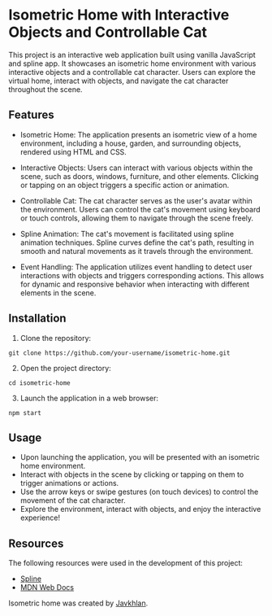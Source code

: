 # Isometric Home with Interactive Objects and Controllable Cat

This project is an interactive web application built using vanilla JavaScript and spline app. It showcases an isometric home environment with various interactive objects and a controllable cat character. Users can explore the virtual home, interact with objects, and navigate the cat character throughout the scene.

## Features

- Isometric Home: The application presents an isometric view of a home environment, including a house, garden, and surrounding objects, rendered using HTML and CSS.

- Interactive Objects: Users can interact with various objects within the scene, such as doors, windows, furniture, and other elements. Clicking or tapping on an object triggers a specific action or animation.

- Controllable Cat: The cat character serves as the user's avatar within the environment. Users can control the cat's movement using keyboard or touch controls, allowing them to navigate through the scene freely.

- Spline Animation: The cat's movement is facilitated using spline animation techniques. Spline curves define the cat's path, resulting in smooth and natural movements as it travels through the environment.

- Event Handling: The application utilizes event handling to detect user interactions with objects and triggers corresponding actions. This allows for dynamic and responsive behavior when interacting with different elements in the scene.

## Installation

1. Clone the repository:

```
git clone https://github.com/your-username/isometric-home.git
```

2. Open the project directory:

```
cd isometric-home
```

3. Launch the application in a web browser:

```
npm start
```

## Usage

- Upon launching the application, you will be presented with an isometric home environment.
- Interact with objects in the scene by clicking or tapping on them to trigger animations or actions.
- Use the arrow keys or swipe gestures (on touch devices) to control the movement of the cat character.
- Explore the environment, interact with objects, and enjoy the interactive experience!

## Resources

The following resources were used in the development of this project:

- [Spline](https://spline.design/)
- [MDN Web Docs](https://developer.mozilla.org/)


Isometric home was created by [Javkhlan](https://github.com/Skitarii11).